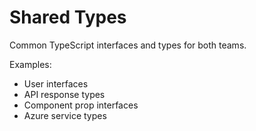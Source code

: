 # Shared Types

Common TypeScript interfaces and types for both teams.

Examples:
- User interfaces
- API response types
- Component prop interfaces
- Azure service types